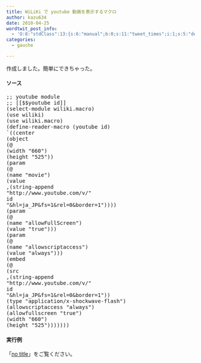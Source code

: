 ```yaml
---
title: WiLiKi で youtube 動画を表示するマクロ
author: kazu634
date: 2010-04-25
wordtwit_post_info:
  - 'O:8:"stdClass":13:{s:6:"manual";b:0;s:11:"tweet_times";i:1;s:5:"delay";i:0;s:7:"enabled";i:1;s:10:"separation";s:2:"60";s:7:"version";s:3:"3.7";s:14:"tweet_template";b:0;s:6:"status";i:2;s:6:"result";a:0:{}s:13:"tweet_counter";i:2;s:13:"tweet_log_ids";a:1:{i:0;i:5239;}s:9:"hash_tags";a:0:{}s:8:"accounts";a:1:{i:0;s:7:"kazu634";}}'
categories:
  - gauche

---
```

<div class="section">
<p>
    作成しました。簡単にできちゃった。
</p>
  
<h4>
    ソース
</h4>
  
<pre class="syntax-highlight">
<span class="synComment">;; youtube module</span>
<span class="synComment">;; [[$$youtube id]]</span>
<span class="synSpecial">(</span>select-module wiliki.macro<span class="synSpecial">)</span>
<span class="synSpecial">(</span>use wiliki<span class="synSpecial">)</span>
<span class="synSpecial">(</span>use wiliki.macro<span class="synSpecial">)</span>
<span class="synSpecial">(</span>define-reader-macro <span class="synSpecial">(</span>youtube id<span class="synSpecial">)</span>
<span class="synPreProc">`(</span><span class="synSpecial">(</span>center
<span class="synSpecial">(</span>object
<span class="synSpecial">(</span>@
<span class="synSpecial">(</span>width <span class="synConstant">&#34;660&#34;</span><span class="synSpecial">)</span>
<span class="synSpecial">(</span>height <span class="synConstant">&#34;525&#34;</span><span class="synSpecial">))</span>
<span class="synSpecial">(</span>param
<span class="synSpecial">(</span>@
<span class="synSpecial">(</span>name <span class="synConstant">&#34;movie&#34;</span><span class="synSpecial">)</span>
<span class="synSpecial">(</span>value
,<span class="synSpecial">(</span>string-append
<span class="synConstant">&#34;http://www.youtube.com/v/&#34;</span>
id
<span class="synConstant">&#34;&#38;hl=ja_JP&#38;fs=1&#38;rel=0&#38;border=1&#34;</span><span class="synSpecial">))))</span>
<span class="synSpecial">(</span>param
<span class="synSpecial">(</span>@
<span class="synSpecial">(</span>name <span class="synConstant">&#34;allowFullScreen&#34;</span><span class="synSpecial">)</span>
<span class="synSpecial">(</span>value <span class="synConstant">&#34;true&#34;</span><span class="synSpecial">)))</span>
<span class="synSpecial">(</span>param
<span class="synSpecial">(</span>@
<span class="synSpecial">(</span>name <span class="synConstant">&#34;allowscriptaccess&#34;</span><span class="synSpecial">)</span>
<span class="synSpecial">(</span>value <span class="synConstant">&#34;always&#34;</span><span class="synSpecial">)))</span>
<span class="synSpecial">(</span>embed
<span class="synSpecial">(</span>@
<span class="synSpecial">(</span>src
,<span class="synSpecial">(</span>string-append
<span class="synConstant">&#34;http://www.youtube.com/v/&#34;</span>
id
<span class="synConstant">&#34;&#38;hl=ja_JP&#38;fs=1&#38;rel=0&#38;border=1&#34;</span><span class="synSpecial">))</span>
<span class="synSpecial">(</span><span class="synStatement">type</span> <span class="synConstant">&#34;application/x-shockwave-flash&#34;</span><span class="synSpecial">)</span>
<span class="synSpecial">(</span>allowscriptaccess <span class="synConstant">&#34;always&#34;</span><span class="synSpecial">)</span>
<span class="synSpecial">(</span>allowfullscreen <span class="synConstant">&#34;true&#34;</span><span class="synSpecial">)</span>
<span class="synSpecial">(</span>width <span class="synConstant">&#34;660&#34;</span><span class="synSpecial">)</span>
<span class="synSpecial">(</span>height <span class="synConstant">&#34;525&#34;</span><span class="synSpecial">)))))</span><span class="synPreProc">)</span><span class="synSpecial">)</span>
</pre>
  
<h4>
    実行例
</h4>
  
<p>
    「<a href="http://simoom634.sakura.ne.jp/wiliki/wiliki.cgi?WiLiKi%3aYoutube%E3%83%9E%E3%82%AF%E3%83%AD" onclick="__gaTracker('send', 'event', 'outbound-article', 'http://simoom634.sakura.ne.jp/wiliki/wiliki.cgi?WiLiKi%3aYoutube%E3%83%9E%E3%82%AF%E3%83%AD', 'no title');" target="_blank">no title</a>」をご覧ください。
</p>
</div>
